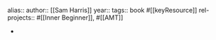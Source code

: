 alias::
author:: [[Sam Harris]]
year::
tags:: book #[[keyResource]]
rel-projects:: #[[Inner Beginner]], #[[AMT]]



-
